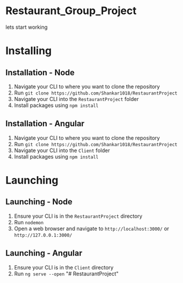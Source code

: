 # Restaurant_Group_Project


lets start working


# Installing
## Installation - Node
1. Navigate your CLI to where you want to clone the repository
2. Run `git clone https://github.com/Shankar1018/RestaurantProject`
3. Navigate your CLI into the `RestaurantProject` folder
3. Install packages using `npm install`

## Installation - Angular
1. Navigate your CLI to where you want to clone the repository
2. Run `git clone https://github.com/Shankar1018/RestaurantProject`
3. Navigate your CLI into the `Client` folder
3. Install packages using `npm install`

# Launching
## Launching - Node
1. Ensure your CLI is in the `RestaurantProject` directory
2. Run `nodemon`
3. Open a web browser and navigate to `http://localhost:3000/` or `http://127.0.0.1:3000/`

## Launching - Angular
1. Ensure your CLI is in the `Client` directory
2. Run `ng serve --open`
"# RestaurantProject" 
